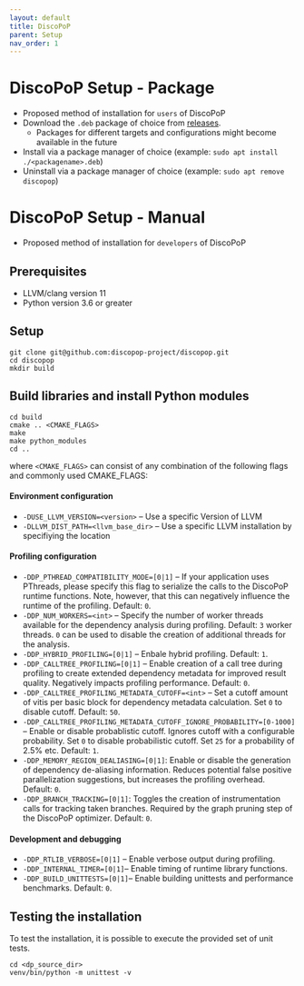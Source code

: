 ```yaml
---
layout: default
title: DiscoPoP
parent: Setup
nav_order: 1
---
```


# DiscoPoP Setup - Package
- Proposed method of installation for `users` of DiscoPoP
- Download the `.deb` package of choice from [releases](https://github.com/discopop-project/discopop/releases).
    - Packages for different targets and configurations might become available in the future
- Install via a package manager of choice (example: `sudo apt install ./<packagename>.deb`)
- Uninstall via a package manager of choice (example: `sudo apt remove discopop`)


# DiscoPoP Setup - Manual
- Proposed method of installation for `developers` of DiscoPoP
## Prerequisites
- LLVM/clang version 11
- Python version 3.6 or greater

## Setup
```
git clone git@github.com:discopop-project/discopop.git
cd discopop
mkdir build
```

## Build libraries and install Python modules
```
cd build
cmake .. <CMAKE_FLAGS>
make
make python_modules
cd ..
```

where `<CMAKE_FLAGS>` can consist of any combination of the following flags and commonly used CMAKE_FLAGS:
#### Environment configuration
- `-DUSE_LLVM_VERSION=<version>` &ndash; Use a specific Version of LLVM
- `-DLLVM_DIST_PATH=<llvm_base_dir>` &ndash; Use a specific LLVM installation by specifiying the location
#### Profiling configuration
- `-DDP_PTHREAD_COMPATIBILITY_MODE=[0|1]` &ndash; If your application uses PThreads, please specify this flag to serialize the calls to the DiscoPoP runtime functions. Note, however, that this can negatively influence the runtime of the profiling. Default: `0`.
- `-DDP_NUM_WORKERS=<int>` &ndash; Specify the number of worker threads available for the dependency analysis during profiling. Default: `3` worker threads. `0` can be used to disable the creation of additional threads for the analysis.
- `-DDP_HYBRID_PROFILING=[0|1]` &ndash; Enbale hybrid profiling. Default: `1`.
- `-DDP_CALLTREE_PROFILING=[0|1]` &ndash; Enable creation of a call tree during profiling to create extended dependency metadata for improved result quality. Negatively impacts profiling performance. Default: `0`.
- `-DDP_CALLTREE_PROFILING_METADATA_CUTOFF=<int>` &ndash; Set a cutoff amount of vitis per basic block for dependency metadata calculation. Set `0` to disable cutoff. Default: `50`.
- `-DDP_CALLTREE_PROFILING_METADATA_CUTOFF_IGNORE_PROBABILITY=[0-1000]` &ndash; Enable or disable probablistic cutoff. Ignores cutoff with a configurable probability. Set `0` to disable probabilistic cutoff. Set `25` for a probability of 2.5% etc. Default: `1`.
- `-DDP_MEMORY_REGION_DEALIASING=[0|1]`: Enable or disable the generation of dependency de-aliasing information. Reduces potential false positive parallelization suggestions, but increases the profiling overhead. Default: `0`.
- `-DDP_BRANCH_TRACKING=[0|1]`: Toggles the creation of instrumentation calls for tracking taken branches. Required by the graph pruning step of the DiscoPoP optimizer. Default: `0`.

#### Development and debugging
- `-DDP_RTLIB_VERBOSE=[0|1]` &ndash; Enable verbose output during profiling.
- `-DDP_INTERNAL_TIMER=[0|1]`&ndash; Enable timing of runtime library functions.
- `-DDP_BUILD_UNITTESTS=[0|1]`&ndash; Enable building unittests and performance benchmarks. Default: `0`.



## Testing the installation
To test the installation, it is possible to execute the provided set of unit tests.
```
cd <dp_source_dir>
venv/bin/python -m unittest -v
```
